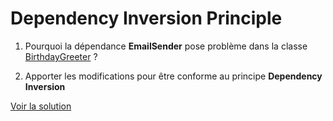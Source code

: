 # Dependency Inversion Principle

1. Pourquoi la dépendance **EmailSender** pose problème dans la classe [BirthdayGreeter](src/main/java/com/codermaycry/dip/Animal.java) ?

2. Apporter les modifications pour être conforme au principe **Dependency Inversion**

[Voir la solution](https://github.com/coder-may-cry/solid-kata-java/compare/main...solution%2FD)
